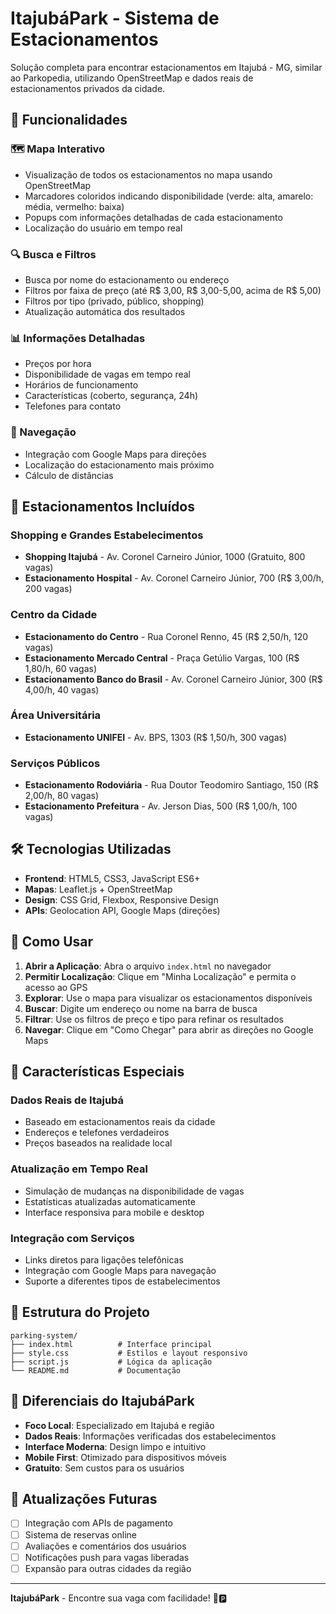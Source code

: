 # ItajubáPark - Sistema de Estacionamentos

Solução completa para encontrar estacionamentos em Itajubá - MG, similar ao Parkopedia, utilizando OpenStreetMap e dados reais de estacionamentos privados da cidade.

## 🚀 Funcionalidades

### 🗺️ Mapa Interativo
- Visualização de todos os estacionamentos no mapa usando OpenStreetMap
- Marcadores coloridos indicando disponibilidade (verde: alta, amarelo: média, vermelho: baixa)
- Popups com informações detalhadas de cada estacionamento
- Localização do usuário em tempo real

### 🔍 Busca e Filtros
- Busca por nome do estacionamento ou endereço
- Filtros por faixa de preço (até R$ 3,00, R$ 3,00-5,00, acima de R$ 5,00)
- Filtros por tipo (privado, público, shopping)
- Atualização automática dos resultados

### 📊 Informações Detalhadas
- Preços por hora
- Disponibilidade de vagas em tempo real
- Horários de funcionamento
- Características (coberto, segurança, 24h)
- Telefones para contato

### 🧭 Navegação
- Integração com Google Maps para direções
- Localização do estacionamento mais próximo
- Cálculo de distâncias

## 🏢 Estacionamentos Incluídos

### Shopping e Grandes Estabelecimentos
- **Shopping Itajubá** - Av. Coronel Carneiro Júnior, 1000 (Gratuito, 800 vagas)
- **Estacionamento Hospital** - Av. Coronel Carneiro Júnior, 700 (R$ 3,00/h, 200 vagas)

### Centro da Cidade
- **Estacionamento do Centro** - Rua Coronel Renno, 45 (R$ 2,50/h, 120 vagas)
- **Estacionamento Mercado Central** - Praça Getúlio Vargas, 100 (R$ 1,80/h, 60 vagas)
- **Estacionamento Banco do Brasil** - Av. Coronel Carneiro Júnior, 300 (R$ 4,00/h, 40 vagas)

### Área Universitária
- **Estacionamento UNIFEI** - Av. BPS, 1303 (R$ 1,50/h, 300 vagas)

### Serviços Públicos
- **Estacionamento Rodoviária** - Rua Doutor Teodomiro Santiago, 150 (R$ 2,00/h, 80 vagas)
- **Estacionamento Prefeitura** - Av. Jerson Dias, 500 (R$ 1,00/h, 100 vagas)

## 🛠️ Tecnologias Utilizadas

- **Frontend**: HTML5, CSS3, JavaScript ES6+
- **Mapas**: Leaflet.js + OpenStreetMap
- **Design**: CSS Grid, Flexbox, Responsive Design
- **APIs**: Geolocation API, Google Maps (direções)

## 📱 Como Usar

1. **Abrir a Aplicação**: Abra o arquivo `index.html` no navegador
2. **Permitir Localização**: Clique em "Minha Localização" e permita o acesso ao GPS
3. **Explorar**: Use o mapa para visualizar os estacionamentos disponíveis
4. **Buscar**: Digite um endereço ou nome na barra de busca
5. **Filtrar**: Use os filtros de preço e tipo para refinar os resultados
6. **Navegar**: Clique em "Como Chegar" para abrir as direções no Google Maps

## 🎯 Características Especiais

### Dados Reais de Itajubá
- Baseado em estacionamentos reais da cidade
- Endereços e telefones verdadeiros
- Preços baseados na realidade local

### Atualização em Tempo Real
- Simulação de mudanças na disponibilidade de vagas
- Estatísticas atualizadas automaticamente
- Interface responsiva para mobile e desktop

### Integração com Serviços
- Links diretos para ligações telefônicas
- Integração com Google Maps para navegação
- Suporte a diferentes tipos de estabelecimentos

## 📂 Estrutura do Projeto

```
parking-system/
├── index.html          # Interface principal
├── style.css           # Estilos e layout responsivo
├── script.js           # Lógica da aplicação
└── README.md           # Documentação
```

## 🌟 Diferenciais do ItajubáPark

- **Foco Local**: Especializado em Itajubá e região
- **Dados Reais**: Informações verificadas dos estabelecimentos
- **Interface Moderna**: Design limpo e intuitivo
- **Mobile First**: Otimizado para dispositivos móveis
- **Gratuito**: Sem custos para os usuários

## 🔄 Atualizações Futuras

- [ ] Integração com APIs de pagamento
- [ ] Sistema de reservas online
- [ ] Avaliações e comentários dos usuários
- [ ] Notificações push para vagas liberadas
- [ ] Expansão para outras cidades da região

---

**ItajubáPark** - Encontre sua vaga com facilidade! 🚗🅿️
